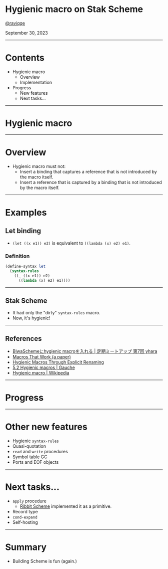 # Hygienic macro on Stak Scheme

[@raviqqe](https://github.com/raviqqe)

September 30, 2023

---

# Contents

- Hygienic macro
  - Overview
  - Implementation
- Progress
  - New features
  - Next tasks...

---

# Hygienic macro

---

# Overview

- Hygienic macro must not:
  - Insert a binding that captures a reference that is not introduced by the macro itself.
  - Insert a reference that is captured by a binding that is not introduced by the macro itself.

---

# Examples

## Let binding

- `(let ((x e1)) e2)` is equivalent to `((lambda (x) e2) e1)`.

### Definition

```scheme
(define-syntax let
  (syntax-rules
    ((_ ((x e1)) e2)
      ((lambda (x) e2) e1))))
```

---

## Stak Scheme

- It had only the "dirty" `syntax-rules` macro.
- Now, it's hygienic!

---

## References

- [BiwaSchemeにhygienic macroを入れる | 定期ミートアップ 第7回 yhara](https://scrapbox.io/prog-lang-sys-ja/%E5%AE%9A%E6%9C%9F%E3%83%9F%E3%83%BC%E3%83%88%E3%82%A2%E3%83%83%E3%83%97_%E7%AC%AC7%E5%9B%9E_yhara)
- [Macros That Work (a paper)](https://www.researchgate.net/publication/220997237_Macros_That_Work)
- [Hygienic Macros Through Explicit Renaming](https://dl.acm.org/doi/pdf/10.1145/1317265.1317269)
- [5.2 Hygienic macros | Gauche](https://practical-scheme.net/gauche/man/gauche-refe/Hygienic-macros.html)
- [Hygienic macro | Wikipedia](https://en.wikipedia.org/wiki/Hygienic_macro)

---

# Progress

---

# Other new features

- Hygienic `syntax-rules`
- Quasi-quotation
- `read` and `write` procedures
- Symbol table GC
- Ports and EOF objects

---

# Next tasks...

- `apply` procedure
  - [Ribbit Scheme][ribbit] implemented it as a primitive.
- Record type
- `cond-expand`
- Self-hosting

---

# Summary

- Building Scheme is fun (again.)

[ribbit]: https://github.com/udem-dlteam/ribbit/tree/main
